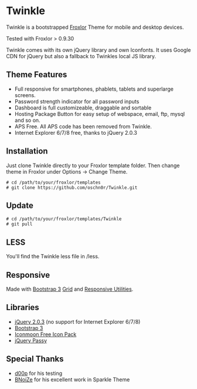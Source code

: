 Twinkle
=======

Twinkle is a bootstrapped [Froxlor](http://www.froxlor.org/) Theme for mobile and desktop devices.

Tested with Froxlor > 0.9.30

Twinkle comes with its own jQuery library and own Iconfonts. It uses Google CDN for jQuery but also 
a fallback to Twinkles local JS library.

Theme Features
---------------

- Full responsive for smartphones, phablets, tablets and superlarge screens.
- Password strength indicator for all password inputs
- Dashboard is full customizeable, draggable and sortable
- Hosting Package Button for easy setup of webspace, email, ftp, mysql and so on.
- APS Free. All APS code has been removed from Twinkle.
- Internet Explorer 6/7/8 free, thanks to jQuery 2.0.3

Installation
-------------

Just clone Twinkle directly to your Froxlor template folder. Then change theme in Froxlor under Options -> Change Theme.

    # cd /path/to/your/froxlor/templates
    # git clone https://github.com/oschn0r/Twinkle.git 

Update
------

    # cd /path/to/your/froxlor/templates/Twinkle
    # git pull

LESS
----
You'll find the Twinkle less file in /less.

Responsive
----------

Made with [Bootstrap 3](http://getbootstrap.com/) [Grid](http://getbootstrap.com/css/#grid) and [Responsive Utilities](http://getbootstrap.com/css/#responsive-utilities).

Libraries
---------

- [jQuery 2.0.3](http://jquery.com/download/) (no support for Internet Explorer 6/7/8)
- [Bootstrap 3](http://getbootstrap.com/)
- [Iconmoon Free Icon Pack](http://icomoon.io/)
- [jQuery Passy](https://github.com/timseverien/passy/)

Special Thanks
--------------

- [d00p](https://github.com/d00p) for his testing
- [BNoiZe](https://github.com/BNoiZe) for his excellent work in Sparkle Theme